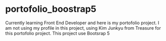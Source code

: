 # portofolio_boostrap5

Currently learning Front End Developer and here is my portofolio project. I am not using my profile in this project, using Kim Junkyu from Treasure for this portofolio project. This project use Bootsrap 5
